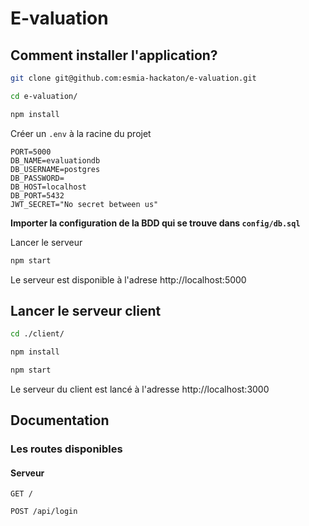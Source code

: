 # E-valuation

## Comment installer l'application?

```bash
git clone git@github.com:esmia-hackaton/e-valuation.git
```

```bash
cd e-valuation/
```

```bash
npm install
```

Créer un `.env` à la racine du projet

```text
PORT=5000
DB_NAME=evaluationdb
DB_USERNAME=postgres
DB_PASSWORD=
DB_HOST=localhost
DB_PORT=5432
JWT_SECRET="No secret between us"
```

**Importer la configuration de la BDD qui se trouve dans `config/db.sql`**

Lancer le serveur

```bash
npm start
```

Le serveur est disponible à l'adrese http://localhost:5000

## Lancer le serveur client

```bash
cd ./client/
```

```bash
npm install
```

```bash
npm start
```

Le serveur du client est lancé à l'adresse http://localhost:3000

## Documentation

### Les routes disponibles

#### Serveur

```text
GET /
```

```text
POST /api/login
```
